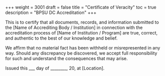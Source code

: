 +++
weight = 3001
draft = false
title = "Certificate of Veracity"
toc = true
description = "BPSU DC Accreditation"
+++

This is to certify that all documents, records, and information submitted to the [Name of Accrediting Body / Institution] in connection with the accreditation process of [Name of Institution / Program] are true, correct, and authentic to the best of our knowledge and belief.

We affirm that no material fact has been withheld or misrepresented in any way. Should any discrepancy be discovered, we accept full responsibility for such and understand the consequences that may arise.

Issued this ___ day of ________, 20, at [Location].